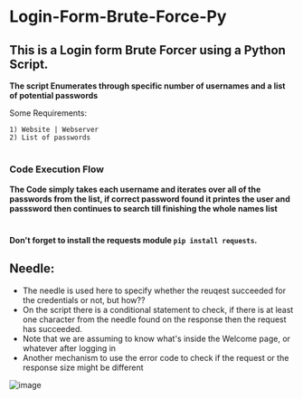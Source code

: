# Login-Form-Brute-Force-Py

## This is a Login form Brute Forcer using a Python Script.

**The script Enumerates through specific number of usernames and a list of potential passwords**


Some Requirements:
```
1) Website | Webserver 
2) List of passwords
```

#
### Code Execution Flow

**The Code simply takes each username and iterates over all of the passwords from the list, if correct password found it printes the user and passsword then continues to search till finishing the whole names list**
#


**Don't forget to install the requests module `pip install requests`.**


## Needle:
 - The needle is used here to specify whether the reuqest succeeded for the credentials or not, but how??
 - On the script there is a conditional statement to check, if there is at least one character from the needle found on the response then the request has succeeded.
 - Note that we are assuming to know what's inside the Welcome page, or whatever after logging in
 - Another mechanism to use the error code to check if the request or the response size might be different

![image](https://github.com/AwsGhanem/Login-Form-Brute-Force-Py/assets/123994471/d3d00ee7-bd22-4b2c-9290-e6458c7ec69e)


